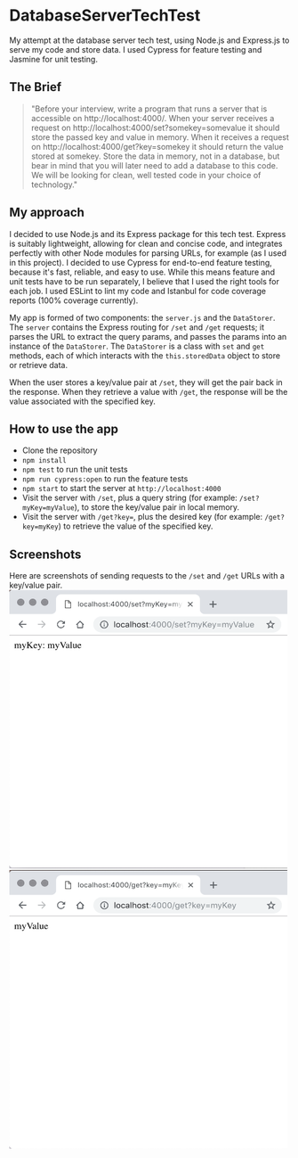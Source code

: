 # DatabaseServerTechTest
My attempt at the database server tech test, using Node.js and Express.js to serve my code and store data. I used Cypress for feature testing and Jasmine for unit testing.

## The Brief
> "Before your interview, write a program that runs a server that is accessible on http://localhost:4000/. When your server receives a request on http://localhost:4000/set?somekey=somevalue it should store the passed key and value in memory. When it receives a request on http://localhost:4000/get?key=somekey it should return the value stored at somekey. Store the data in memory, not in a database, but bear in mind that you will later need to add a database to this code. We will be looking for clean, well tested code in your choice of technology."

## My approach
I decided to use Node.js and its Express package for this tech test. Express is suitably lightweight, allowing for clean and concise code, and integrates perfectly with other Node modules for parsing URLs, for example (as I used in this project). I decided to use Cypress for end-to-end feature testing, because it's fast, reliable, and easy to use. While this means feature and unit tests have to be run separately, I believe that I used the right tools for each job. I used ESLint to lint my code and Istanbul for code coverage reports (100% coverage currently).

My app is formed of two components: the `server.js` and the `DataStorer`. The `server` contains the Express routing for `/set` and `/get` requests; it parses the URL to extract the query params, and passes the params into an instance of the `DataStorer`. The `DataStorer` is a class with `set` and `get` methods, each of which interacts with the `this.storedData` object to store or retrieve data.

When the user stores a key/value pair at `/set`, they will get the pair back in the response. When they retrieve a value with `/get`, the response will be the value associated with the specified key.

## How to use the app

- Clone the repository
- `npm install`
- `npm test` to run the unit tests
- `npm run cypress:open` to run the feature tests
- `npm start` to start the server at `http://localhost:4000`
- Visit the server with `/set`, plus a query string (for example: `/set?myKey=myValue`), to store the key/value pair in local memory.
- Visit the server with `/get?key=`, plus the desired key (for example: `/get?key=myKey`) to retrieve the value of the specified key.

## Screenshots
Here are screenshots of sending requests to the `/set` and `/get` URLs with a key/value pair.
<img src='./assets/images/set.png' width=500 height=500>
<img src='./assets/images/get.png' width=500 height=500>
